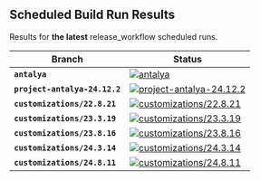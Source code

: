 ## Scheduled Build Run Results

Results for **the latest** release_workflow scheduled runs.

| Branch | Status |
| ------------ | - |
| **`antalya`**    | [![antalya](https://github.com/Altinity/ClickHouse/actions/workflows/release_branches.yml/badge.svg?branch=antalya&event=workflow_dispatch)](https://github.com/Altinity/ClickHouse/actions/workflows/release_branches.yml?query=branch%3Aantalya) |
| **`project-antalya-24.12.2`**    | [![project-antalya-24.12.2](https://github.com/Altinity/ClickHouse/actions/workflows/release_branches.yml/badge.svg?branch=project-antalya-24.12.2&event=workflow_dispatch)](https://github.com/Altinity/ClickHouse/actions/workflows/release_branches.yml?query=branch%3Aproject-antalya-24.12.2) |
| **`customizations/22.8.21`**     | [![customizations/22.8.21](https://github.com/Altinity/ClickHouse/actions/workflows/release_branches.yml/badge.svg?branch=customizations/22.8.21&event=workflow_dispatch)](https://github.com/Altinity/ClickHouse/actions/workflows/release_branches.yml?query=branch%3Acustomizations/22.8.21)     |
| **`customizations/23.3.19`**     | [![customizations/23.3.19](https://github.com/Altinity/ClickHouse/actions/workflows/release_branches.yml/badge.svg?branch=customizations/23.3.19&event=workflow_dispatch)](https://github.com/Altinity/ClickHouse/actions/workflows/release_branches.yml?query=branch%3Acustomizations/23.3.19)     |
| **`customizations/23.8.16`**     | [![customizations/23.8.16](https://github.com/Altinity/ClickHouse/actions/workflows/release_branches.yml/badge.svg?branch=customizations/23.8.16&event=workflow_dispatch)](https://github.com/Altinity/ClickHouse/actions/workflows/release_branches.yml?query=branch%3Acustomizations/23.8.16)     |
| **`customizations/24.3.14`**     | [![customizations/24.3.14](https://github.com/Altinity/ClickHouse/actions/workflows/release_branches.yml/badge.svg?branch=customizations/24.3.14&event=workflow_dispatch)](https://github.com/Altinity/ClickHouse/actions/workflows/release_branches.yml?query=branch%3Acustomizations/24.3.14)     |
| **`customizations/24.8.11`**     | [![customizations/24.8.11](https://github.com/Altinity/ClickHouse/actions/workflows/release_branches.yml/badge.svg?branch=customizations/24.8.11&event=workflow_dispatch)](https://github.com/Altinity/ClickHouse/actions/workflows/release_branches.yml?query=branch%3Acustomizations/24.8.11)     |
